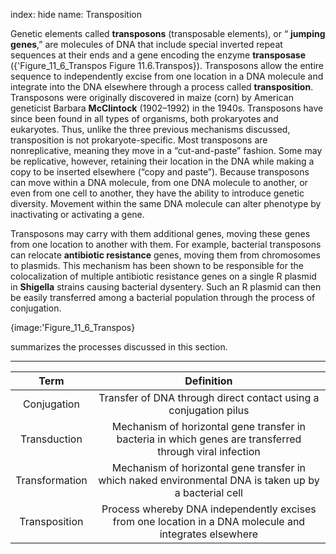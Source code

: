 index: hide
name: Transposition

Genetic elements called  **transposons** (transposable elements), or “ **jumping genes**,” are molecules of DNA that include special inverted repeat sequences at their ends and a gene encoding the enzyme  **transposase** ({'Figure_11_6_Transpos Figure 11.6.Transpos}). Transposons allow the entire sequence to independently excise from one location in a DNA molecule and integrate into the DNA elsewhere through a process called  **transposition**. Transposons were originally discovered in maize (corn) by American geneticist Barbara  **McClintock** (1902–1992) in the 1940s. Transposons have since been found in all types of organisms, both prokaryotes and eukaryotes. Thus, unlike the three previous mechanisms discussed, transposition is not prokaryote-specific. Most transposons are nonreplicative, meaning they move in a “cut-and-paste” fashion. Some may be replicative, however, retaining their location in the DNA while making a copy to be inserted elsewhere (“copy and paste”). Because transposons can move within a DNA molecule, from one DNA molecule to another, or even from one cell to another, they have the ability to introduce genetic diversity. Movement within the same DNA molecule can alter phenotype by inactivating or activating a gene.

Transposons may carry with them additional genes, moving these genes from one location to another with them. For example, bacterial transposons can relocate  **antibiotic resistance** genes, moving them from chromosomes to plasmids. This mechanism has been shown to be responsible for the colocalization of multiple antibiotic resistance genes on a single R plasmid in  **Shigella** strains causing bacterial dysentery. Such an R plasmid can then be easily transferred among a bacterial population through the process of conjugation.


{image:'Figure_11_6_Transpos}
        

 summarizes the processes discussed in this section.


****

| Term | Definition |
|:-:|:-:|
| Conjugation | Transfer of DNA through direct contact using a conjugation pilus |
| Transduction | Mechanism of horizontal gene transfer in bacteria in which genes are transferred through viral infection |
| Transformation | Mechanism of horizontal gene transfer in which naked environmental DNA is taken up by a bacterial cell |
| Transposition | Process whereby DNA independently excises from one location in a DNA molecule and integrates elsewhere |
    
